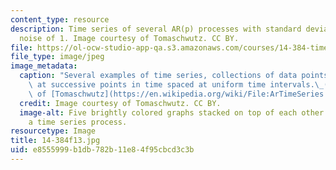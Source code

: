 ```yaml
---
content_type: resource
description: Time series of several AR(p) processes with standard deviation of the
  noise of 1. Image courtesy of Tomaschwutz. CC BY.
file: https://ol-ocw-studio-app-qa.s3.amazonaws.com/courses/14-384-time-series-analysis-fall-2013/e8555999b1db782b11e84f95cbcd3c3b_14-384f13.jpg
file_type: image/jpeg
image_metadata:
  caption: "Several examples of time series, collections of data points,\_measured\
    \ at successive points in time spaced at uniform time intervals.\_(Image courtesy\
    \ of [Tomaschwutz](https://en.wikipedia.org/wiki/File:ArTimeSeries.svg). CC BY.)"
  credit: Image courtesy of Tomaschwutz. CC BY.
  image-alt: Five brightly colored graphs stacked on top of each other. Each shows
    a time series process.
resourcetype: Image
title: 14-384f13.jpg
uid: e8555999-b1db-782b-11e8-4f95cbcd3c3b
---
```

